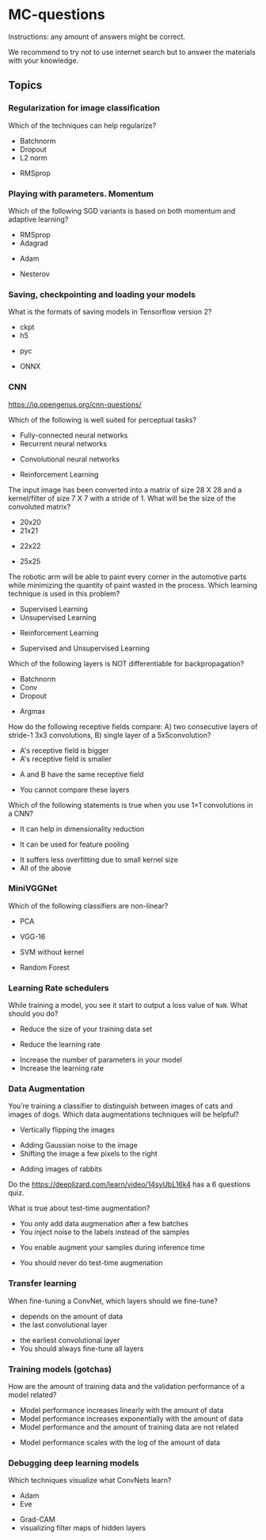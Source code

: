 # MC-questions

Instructions: any amount of answers might be correct.

We recommend to try not to use internet search but to answer the materials
with your knowledge.

## Topics

### Regularization for image classification

Which of the techniques can help regularize?
+ Batchnorm
+ Dropout
+ L2 norm
- RMSprop

### Playing with parameters. Momentum

Which of the following SGD variants is based on both momentum and adaptive learning?
- RMSprop
- Adagrad
+ Adam
- Nesterov

### Saving, checkpointing and loading your models

What is the formats of saving models in Tensorflow version 2?
+ ckpt
+ h5
- pyc
+ ONNX

### CNN

https://iq.opengenus.org/cnn-questions/

Which of the following is well suited for perceptual tasks?
- Fully-connected neural networks
- Recurrent neural networks
+ Convolutional neural networks
- Reinforcement Learning

The input image has been converted into a matrix of size 28 X 28 and a kernel/filter of size 7 X 7 with a stride of 1. What will be the size of the convoluted matrix?
- 20x20
- 21x21
+ 22x22
- 25x25

The robotic arm will be able to paint every corner in the automotive parts while minimizing the quantity of paint wasted in the process. Which learning technique is used in this problem?

- Supervised Learning
- Unsupervised Learning
+ Reinforcement Learning
- Supervised and Unsupervised Learning

Which of the following layers is NOT differentiable for backpropagation?

- Batchnorm
- Conv
- Dropout
+ Argmax

How do the following receptive fields compare: A) two consecutive layers of stride-1 3x3 convolutions, B) single layer of a 5x5convolution?

- A's receptive field is bigger
- A's receptive field is smaller
+ A and B have the same receptive field
- You cannot compare these layers

Which of the following statements is true when you use 1×1 convolutions in a CNN?

- It can help in dimensionality reduction
+ It can be used for feature pooling
- It suffers less overfitting due to small kernel size
- All of the above

### MiniVGGNet

Which of the following classifiers are non-linear?

- PCA
+ VGG-16
- SVM without kernel
+ Random Forest

### Learning Rate schedulers

While training a model, you see it start to output a loss value of `NaN`. What should you do?

- Reduce the size of your training data set
+ Reduce the learning rate
- Increase the number of parameters in your model
- Increase the learning rate


### Data Augmentation

You’re training a classifier to distinguish between images of cats and images of dogs. Which data augmentations techniques will be helpful?

- Vertically flipping the images
+ Adding Gaussian noise to the image
+ Shifting the image a few pixels to the right
- Adding images of rabbits

Do the https://deeplizard.com/learn/video/14syUbL16k4 has a 6 questions quiz.

What is true about test-time augmentation?

- You only add data augmenation after a few batches
- You inject noise to the labels instead of the samples
+ You enable augment your samples during inference time
- You should never do test-time augmenation

### Transfer learning

When fine-tuning a ConvNet, which layers should we fine-tune?

+ depends on the amount of data
+ the last convolutional layer
- the earliest convolutional layer
- You should always fine-tune all layers

### Training models (gotchas)

How are the amount of training data and the validation performance of a model related?

- Model performance increases linearly with the amount of data
- Model performance increases exponentially with the amount of data
- Model performance and the amount of training data are not related
+ Model performance scales with the log of the amount of data

### Debugging deep learning models

Which techniques visualize what ConvNets learn?

- Adam
- Eve
+ Grad-CAM
+ visualizing filter maps of hidden layers
